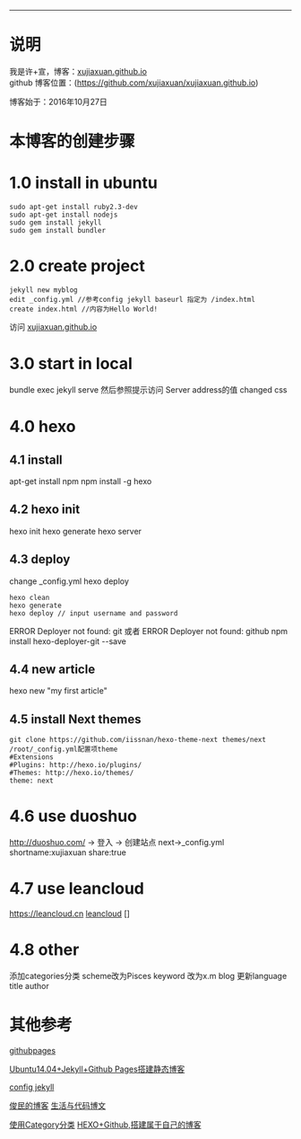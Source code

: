 ---
# 说明
我是许+宣，博客：[xujiaxuan.github.io](http://xujiaxuan.github.io/)  
github 博客位置：(https://github.com/xujiaxuan/xujiaxuan.github.io)

博客始于：2016年10月27日

# 本博客的创建步骤

# 1.0 install in ubuntu
```
sudo apt-get install ruby2.3-dev
sudo apt-get install nodejs
sudo gem install jekyll
sudo gem install bundler 
```

# 2.0 create project
```
jekyll new myblog
edit _config.yml //参考config jekyll baseurl 指定为 /index.html
create index.html //内容为Hello World!
```
访问 [xujiaxuan.github.io][]

# 3.0 start in local
bundle exec jekyll serve
然后参照提示访问 Server address的值
changed css

# 4.0 hexo
## 4.1 install
apt-get install npm
npm install -g hexo

## 4.2 hexo init
hexo init
hexo generate
hexo server

## 4.3 deploy

change _config.yml
hexo deploy

```
hexo clean
hexo generate
hexo deploy // input username and password
```

ERROR Deployer not found: git 或者 ERROR Deployer not found: github
npm install hexo-deployer-git --save

## 4.4 new article
hexo new "my first article"

## 4.5 install Next themes
```
git clone https://github.com/iissnan/hexo-theme-next themes/next
/root/_config.yml配置项theme
#Extensions
#Plugins: http://hexo.io/plugins/
#Themes: http://hexo.io/themes/
theme: next
```
# 4.6 use duoshuo
http://duoshuo.com/ -> 登入 -> 创建站点
next->_config.yml
	shortname:xujiaxuan
	share:true

# 4.7 use leancloud
https://leancloud.cn
[leancloud] []

# 4.8 other
添加categories分类
scheme改为Pisces
keyword 改为x.m blog
更新language title author

# 其他参考
[githubpages][]

[Ubuntu14.04+Jekyll+Github Pages搭建静态博客][]

[config jekyll][]

[俊民的博客][]
[生活与代码博文][]

[使用Category分类][]
[HEXO+Github,搭建属于自己的博客][]

[xujiaxuan.github.io]: http://xujiaxuan.github.io/
[githubpages]: https://pages.github.com/
[Ubuntu14.04+Jekyll+Github Pages搭建静态博客]: http://www.open-open.com/lib/view/open1433493880510.html
[config jekyll]: https://help.github.com/articles/configuring-jekyll/
[俊民的博客]: http://spxiaomin.github.io/github_blog/
[生活与代码博文]: https://github.com/SPxiaomin/github_blog
[使用Category分类]:  https://segmentfault.com/a/1190000000406017
[HEXO+Github,搭建属于自己的博客]: http://www.jianshu.com/p/465830080ea9
[leancloud]: http://www.tuicool.com/articles/YB3EJnz 

